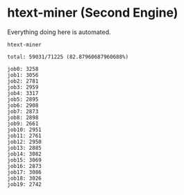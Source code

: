 # htext-miner (Second Engine)

Everything doing here is automated.

```
htext-miner

total: 59031/71225 (82.87960687960688%)

job0: 3258
job1: 3056
job2: 2781
job3: 2959
job4: 3317
job5: 2895
job6: 2908
job7: 2873
job8: 2898
job9: 2661
job10: 2951
job11: 2761
job12: 2950
job13: 2885
job14: 3082
job15: 3069
job16: 2873
job17: 3086
job18: 3026
job19: 2742
```